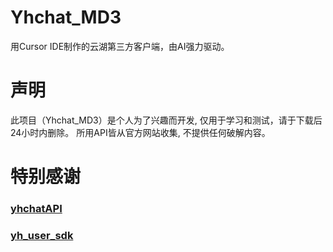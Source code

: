 # Yhchat_MD3
用Cursor IDE制作的云湖第三方客户端，由AI强力驱动。

# 声明
此项目（Yhchat_MD3）是个人为了兴趣而开发, 仅用于学习和测试，请于下载后24小时内删除。 所用API皆从官方网站收集, 不提供任何破解内容。

# 特别感谢
### [yhchatAPI](https://github.com/yh-Tpdev/yhchatAPI)
### [yh_user_sdk](https://github.com/yyyytawa-org/yh_user_sdk)
